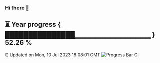 ### Hi there 👋
⏳ Year progress { ███████████████▁▁▁▁▁▁▁▁▁▁▁▁▁▁▁ } 52.26 %
---
⏰ Updated on Mon, 10 Jul 2023 18:08:01 GMT
![Progress Bar CI](https://github.com/Moyi321/Moyi321/workflows/Progress%20Bar%20CI/badge.svg)
